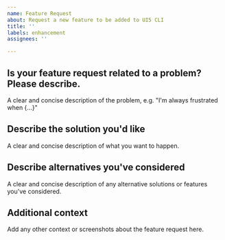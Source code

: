 ```yaml
---
name: Feature Request
about: Request a new feature to be added to UI5 CLI
title: ''
labels: enhancement
assignees: ''

---
```


<!--
Hey there 👋 Please also have a look at our guidelines on feature requests:
https://github.com/SAP/ui5-tooling/blob/main/CONTRIBUTING.md#-feature-requests
-->

## Is your feature request related to a problem? Please describe.
A clear and concise description of the problem, e.g. "I'm always frustrated when {...}"

## Describe the solution you'd like
A clear and concise description of what you want to happen.

## Describe alternatives you've considered
A clear and concise description of any alternative solutions or features you've considered.

## Additional context
Add any other context or screenshots about the feature request here.
